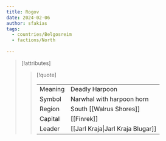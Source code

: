 ```yaml
---
title: Rogov
date: 2024-02-06
author: sfakias
tags:
  - countries/Belgosreim
  - factions/North
 
---
```

> [!attributes]
> 
> > [!quote]
> >
> > | | |
> > | --- | --- |
> > | Meaning | Deadly Harpoon |
> > | Symbol | Narwhal with harpoon horn |
> > | Region | South [[Walrus Shores]] |
> > | Capital | [[Finrek]] |
> > | Leader | [[Jarl Kraja\|Jarl Kraja Blugar]] |